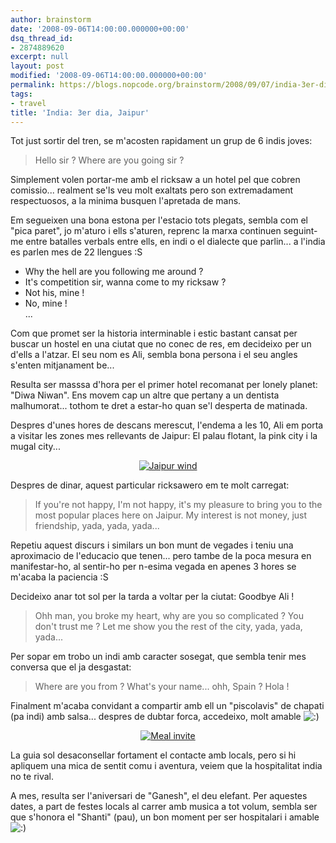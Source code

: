 ```yaml
---
author: brainstorm
date: '2008-09-06T14:00:00.000000+00:00'
dsq_thread_id:
- 2874889620
excerpt: null
layout: post
modified: '2008-09-06T14:00:00.000000+00:00'
permalink: https://blogs.nopcode.org/brainstorm/2008/09/07/india-3er-dia-jaipur/
tags:
- travel
title: 'India: 3er dia, Jaipur'
---
```


Tot just sortir del tren, se m'acosten rapidament un grup de 6 indis joves:

> Hello sir ? Where are you going sir ?

Simplement volen portar-me amb el ricksaw a un hotel pel que cobren comissio... realment se'ls veu molt exaltats pero son extremadament respectuosos, a la minima busquen l'apretada de mans. 

<!--more-->

Em segueixen una bona estona per l'estacio tots plegats, sembla com el "pica paret", jo m'aturo i ells s'aturen, reprenc la marxa continuen seguint-me entre batalles verbals entre ells, en indi o el dialecte que parlin... a l'india es parlen mes de 22 llengues :S

- Why the hell are you following me around ?  
- It's competition sir, wanna come to my ricksaw ?  
- Not his, mine !  
- No, mine !  
...

Com que promet ser la historia interminable i estic bastant cansat per buscar un hostel en una ciutat que no conec de res, em decideixo per un d'ells a l'atzar. El seu nom es Ali, sembla bona persona i el seu angles s'enten mitjanament be...

<!--more-->

Resulta ser masssa d'hora per el primer hotel recomanat per lonely planet: "Diwa Niwan". Ens movem cap un altre que pertany a un dentista malhumorat... tothom te dret a estar-ho quan se'l desperta de matinada.

Despres d'unes hores de descans merescut, l'endema a les 10, Ali em porta a visitar les zones mes rellevants de Jaipur: El palau flotant, la pink city i la mugal city...

<div class='flickr_photo'>
  <center>
    <a href="http://www.flickr.com/photos/rvalls/2904440928/" title="Jaipur wind" target="_blank" class="flickr-image aligncenter"><img src="http://farm4.static.flickr.com/3022/2904440928_171fc3f4e7_m.jpg" alt="Jaipur wind" class="" /></a>
  </center>
</div>

Despres de dinar, aquest particular ricksawero em te molt carregat:

> If you're not happy, I'm not happy, it's my pleasure to bring you to the most popular places here on Jaipur. My interest is not money, just friendship, yada, yada, yada...

Repetiu aquest discurs i similars un bon munt de vegades i teniu una aproximacio de l'educacio que tenen... pero tambe de la poca mesura en manifestar-ho, al sentir-ho per n-esima vegada en apenes 3 hores se m'acaba la paciencia :S

Decideixo anar tot sol per la tarda a voltar per la ciutat: Goodbye Ali !

> Ohh man, you broke my heart, why are you so complicated ? You don't trust me ? Let me show you the rest of the city, yada, yada, yada...

Per sopar em trobo un indi amb caracter sosegat, que sembla tenir mes conversa que el ja desgastat: 

> Where are you from ? What's your name... ohh, Spain ? Hola !

Finalment m'acaba convidant a compartir amb ell un "piscolavis" de chapati (pa indi) amb salsa... despres de dubtar forca, accedeixo, molt amable <img src="http://blogs.nopcode.org/brainstorm/wp-includes/images/smilies/icon_smile.gif" alt=":)" class="wp-smiley" /> 

<div class='flickr_photo'>
  <center>
    <a href="http://www.flickr.com/photos/rvalls/2903601307/" title="Meal invite" target="_blank" class="flickr-image aligncenter"><img src="http://farm4.static.flickr.com/3096/2903601307_6dd42915df_m.jpg" alt="Meal invite" class="" /></a>
  </center>
</div>

La guia sol desaconsellar fortament el contacte amb locals, pero si hi apliquem una mica de sentit comu i aventura, veiem que la hospitalitat india no te rival.

A mes, resulta ser l'aniversari de "Ganesh", el deu elefant. Per aquestes dates, a part de festes locals al carrer amb musica a tot volum, sembla ser que s'honora el "Shanti" (pau), un bon moment per ser hospitalari i amable <img src="http://blogs.nopcode.org/brainstorm/wp-includes/images/smilies/icon_smile.gif" alt=":)" class="wp-smiley" />